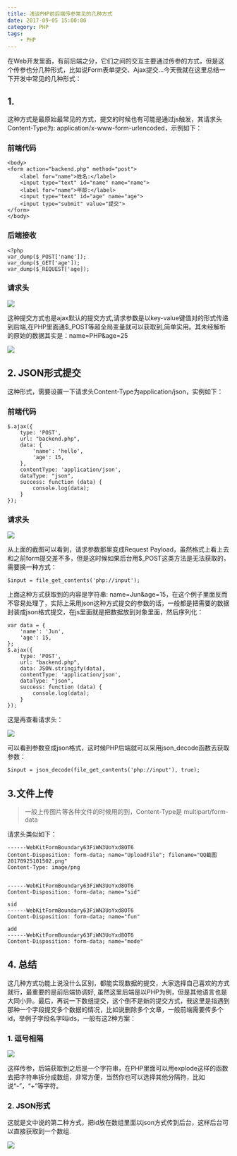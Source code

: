 ```yaml
---
title: 浅谈PHP前后端传参常见的几种方式
date: 2017-09-05 15:00:00
category: PHP
tags: 
    - PHP
---
```


在Web开发里面，有前后端之分，它们之间的交互主要通过传参的方式，但是这个传参也分几种形式，比如说Form表单提交、Ajax提交...今天我就在这里总结一下开发中常见的几种形式：

## 1. 

这种方式是最原始最常见的方式，提交的时候也有可能是通过js触发，其请求头Content-Type为: application/x-www-form-urlencoded，示例如下：
### 前端代码
```
<body>
<form action="backend.php" method="post">
    <label for="name">姓名:</label>
    <input type="text" id="name" name="name">
    <label for="name">年龄:</label>
    <input type="text" id="age" name="age">
    <input type="submit" value="提交">
</form>
</body>
```

<!--more-->

### 后端接收
```
<?php
var_dump($_POST['name']);
var_dump($_GET['age']);
var_dump($_REQUEST['age]);
```
### 请求头

<img src = "/images/old/3571187-3b1aa32292a0f9e5.png" />

这种提交方式也是ajax默认的提交方式,请求参数是以key-value键值对的形式传递到后端,在PHP里面通$_POST等超全局变量就可以获取到,简单实用。其未经解析的原始的数据其实是：name=PHP&age=25

<img src = "/images/old/3571187-c2d0236765996437.png" />

## 2. JSON形式提交
这种形式，需要设置一下请求头Content-Type为application/json，实例如下：
### 前端代码
```
$.ajax({
    type: 'POST',
    url: "backend.php",
    data: {
        'name': 'hello',
        'age': 15,
    },
    contentType: 'application/json',
    dataType: "json",
    success: function (data) {
        console.log(data);
    }
});
```
### 请求头

<img src = "/images/old/3571187-cbf271fe3dd4bad7.png" />

从上面的截图可以看到，请求参数那里变成Request Payload，虽然格式上看上去和之前form提交差不多，但是这时候如果后台用$_POST这类方法是无法获取的，需要换一种方式：
```
$input = file_get_contents('php://input');
```
上面这种方式获取到的内容是字符串: name=Jun&age=15，在这个例子里面反而不容易处理了，实际上采用json这种方式提交的参数的话，一般都是把需要的数据封装成json格式提交，在js里面就是把数据放到对象里面，然后序列化：
```
var data = {
    'name': 'Jun',
    'age': 15,
};
$.ajax({
    type: 'POST',
    url: "backend.php",
    data: JSON.stringify(data),
    contentType: 'application/json',
    dataType: "json",
    success: function (data) {
        console.log(data);
    }
});
```
这是再查看请求头：

<img src = "/images/old/3571187-7f20f6b265d2e8bf.png" />

可以看到参数变成json格式，这时候PHP后端就可以采用json_decode函数去获取参数：
```
$input = json_decode(file_get_contents('php://input'), true);
```

## 3.文件上传
> 一般上传图片等各种文件的时候用的到，Content-Type是 multipart/form-data

请求头类似如下：
```
------WebKitFormBoundary63FiWN3UoYxd8OT6
Content-Disposition: form-data; name="UploadFile"; filename="QQ截图20170925101502.png"
Content-Type: image/png


------WebKitFormBoundary63FiWN3UoYxd8OT6
Content-Disposition: form-data; name="sid"

sid
------WebKitFormBoundary63FiWN3UoYxd8OT6
Content-Disposition: form-data; name="fun"

add
------WebKitFormBoundary63FiWN3UoYxd8OT6
Content-Disposition: form-data; name="mode"

```

## 4. 总结

这几种方式功能上说没什么区别，都能实现数据的提交，大家选择自己喜欢的方式就行，最重要的是前后端协调好, 虽然这里后端是以PHP为例，但是其他语言也是大同小异。最后，再说一下数组提交，这个倒不是新的提交方式，我这里是指遇到那种一个字段提交多个数据的情况，比如说删除多个文章，一般前端需要传多个id，举例子字段名字叫ids，一般有这2种方案：
### 1. 逗号相隔
<img src = "/images/old/3571187-5ca0c75d95ef56bb.png" />

这样传参，后端获取到之后是一个字符串，在PHP里面可以用explode这样的函数去把字符串拆分成数组，非常方便，当然你也可以选择其他分隔符，比如说“-”，“+”等字符。
### 2. JSON形式
这就是文中说的第二种方式，把id放在数组里面以json方式传到后台，这样后台可以直接获取到一个数组.

<img src = "/images/old/3571187-8a85e131e56d62b8.png" />



